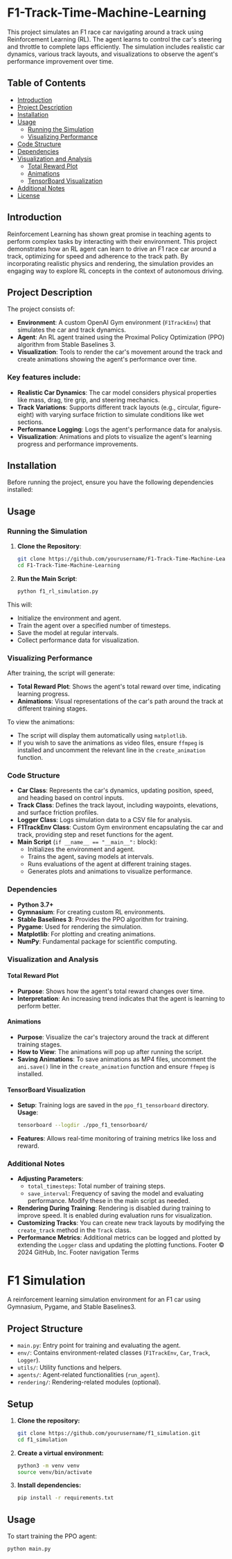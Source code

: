 # F1-Track-Time-Machine-Learning

This project simulates an F1 race car navigating around a track using Reinforcement Learning (RL). The agent learns to control the car's steering and throttle to complete laps efficiently. The simulation includes realistic car dynamics, various track layouts, and visualizations to observe the agent's performance improvement over time.

## Table of Contents
- [Introduction](#introduction)
- [Project Description](#project-description)
- [Installation](#installation)
- [Usage](#usage)
  - [Running the Simulation](#running-the-simulation)
  - [Visualizing Performance](#visualizing-performance)
- [Code Structure](#code-structure)
- [Dependencies](#dependencies)
- [Visualization and Analysis](#visualization-and-analysis)
  - [Total Reward Plot](#total-reward-plot)
  - [Animations](#animations)
  - [TensorBoard Visualization](#tensorboard-visualization)
- [Additional Notes](#additional-notes)
- [License](#license)

## Introduction

Reinforcement Learning has shown great promise in teaching agents to perform complex tasks by interacting with their environment. This project demonstrates how an RL agent can learn to drive an F1 race car around a track, optimizing for speed and adherence to the track path. By incorporating realistic physics and rendering, the simulation provides an engaging way to explore RL concepts in the context of autonomous driving.

## Project Description

The project consists of:

- **Environment**: A custom OpenAI Gym environment (`F1TrackEnv`) that simulates the car and track dynamics.
- **Agent**: An RL agent trained using the Proximal Policy Optimization (PPO) algorithm from Stable Baselines 3.
- **Visualization**: Tools to render the car's movement around the track and create animations showing the agent's performance over time.

### Key features include:

- **Realistic Car Dynamics**: The car model considers physical properties like mass, drag, tire grip, and steering mechanics.
- **Track Variations**: Supports different track layouts (e.g., circular, figure-eight) with varying surface friction to simulate conditions like wet sections.
- **Performance Logging**: Logs the agent's performance data for analysis.
- **Visualization**: Animations and plots to visualize the agent's learning progress and performance improvements.

## Installation

Before running the project, ensure you have the following dependencies installed:

## Usage

### Running the Simulation
1. **Clone the Repository**:

    ```bash
    git clone https://github.com/yourusername/F1-Track-Time-Machine-Learning.git
    cd F1-Track-Time-Machine-Learning
    ```

2. **Run the Main Script**:

    ```bash
    python f1_rl_simulation.py
    ```

This will:

- Initialize the environment and agent.
- Train the agent over a specified number of timesteps.
- Save the model at regular intervals.
- Collect performance data for visualization.

### Visualizing Performance

After training, the script will generate:

- **Total Reward Plot**: Shows the agent's total reward over time, indicating learning progress.
- **Animations**: Visual representations of the car's path around the track at different training stages.

To view the animations:

- The script will display them automatically using `matplotlib`.
- If you wish to save the animations as video files, ensure `ffmpeg` is installed and uncomment the relevant line in the `create_animation` function.

### Code Structure

- **Car Class**: Represents the car's dynamics, updating position, speed, and heading based on control inputs.
- **Track Class**: Defines the track layout, including waypoints, elevations, and surface friction profiles.
- **Logger Class**: Logs simulation data to a CSV file for analysis.
- **F1TrackEnv Class**: Custom Gym environment encapsulating the car and track, providing step and reset functions for the agent.
- **Main Script** (`if __name__ == "__main__":` block):
  - Initializes the environment and agent.
  - Trains the agent, saving models at intervals.
  - Runs evaluations of the agent at different training stages.
  - Generates plots and animations to visualize performance.
### Dependencies
- **Python 3.7+**
- **Gymnasium**: For creating custom RL environments.
- **Stable Baselines 3**: Provides the PPO algorithm for training.
- **Pygame**: Used for rendering the simulation.
- **Matplotlib**: For plotting and creating animations.
- **NumPy**: Fundamental package for scientific computing.
### Visualization and Analysis
#### Total Reward Plot
- **Purpose**: Shows how the agent's total reward changes over time.
- **Interpretation**: An increasing trend indicates that the agent is learning to perform better.

#### Animations

- **Purpose**: Visualize the car's trajectory around the track at different training stages.
- **How to View**: The animations will pop up after running the script.
- **Saving Animations**: To save animations as MP4 files, uncomment the `ani.save()` line in the `create_animation` function and ensure `ffmpeg` is installed.
#### TensorBoard Visualization
- **Setup**: Training logs are saved in the `ppo_f1_tensorboard` directory.
    **Usage**:
    ```bash
    tensorboard --logdir ./ppo_f1_tensorboard/
    ```
- **Features**: Allows real-time monitoring of training metrics like loss and reward.
### Additional Notes
- **Adjusting Parameters**:
  - `total_timesteps`: Total number of training steps.
  - `save_interval`: Frequency of saving the model and evaluating performance.
  Modify these in the main script as needed.
- **Rendering During Training**: Rendering is disabled during training to improve speed. It is enabled during evaluation runs for visualization.
- **Customizing Tracks**: You can create new track layouts by modifying the `create_track` method in the `Track` class.
- **Performance Metrics**: Additional metrics can be logged and plotted by extending the `Logger` class and updating the plotting functions.
Footer
© 2024 GitHub, Inc.
Footer navigation
Terms

# F1 Simulation

A reinforcement learning simulation environment for an F1 car using Gymnasium, Pygame, and Stable Baselines3.

## Project Structure

- `main.py`: Entry point for training and evaluating the agent.
- `env/`: Contains environment-related classes (`F1TrackEnv`, `Car`, `Track`, `Logger`).
- `utils/`: Utility functions and helpers.
- `agents/`: Agent-related functionalities (`run_agent`).
- `rendering/`: Rendering-related modules (optional).

## Setup

1. **Clone the repository:**

    ```bash
    git clone https://github.com/yourusername/f1_simulation.git
    cd f1_simulation
    ```

2. **Create a virtual environment:**

    ```bash
    python3 -m venv venv
    source venv/bin/activate
    ```

3. **Install dependencies:**

    ```bash
    pip install -r requirements.txt
    ```

## Usage

To start training the PPO agent:

```bash
python main.py
